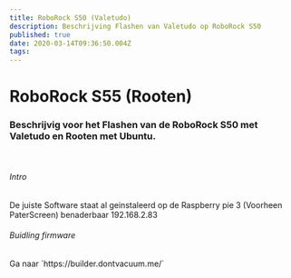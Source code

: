 ```yaml
---
title: RoboRock S50 (Valetudo)
description: Beschrijving Flashen van Valetudo op RoboRock S50
published: true
date: 2020-03-14T09:36:50.004Z
tags: 
---
```


# RoboRock S55 (Rooten)
### Beschrijvig voor het Flashen van de RoboRock S50 met Valetudo en Rooten met Ubuntu.
<br>
<H6> Intro </h6>
De juiste Software staat al geinstaleerd op de Raspberry pie 3 (Voorheen PaterScreen) benaderbaar <link>192.168.2.83</link>

<h6>Buidling firmware</h6>
Ga naar `https://builder.dontvacuum.me/`